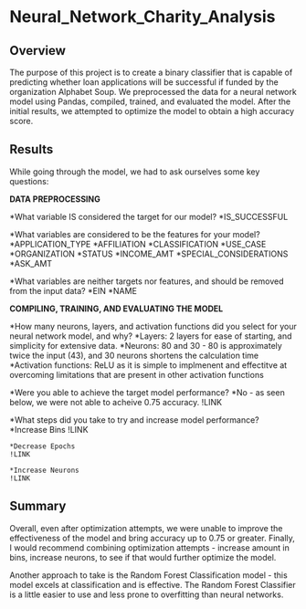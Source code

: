 # Neural_Network_Charity_Analysis

## Overview

The purpose of this project is to create a binary classifier that is capable of predicting whether loan applications will be successful if funded by the organization Alphabet Soup. We preprocessed the data for a neural network model using Pandas, compiled, trained, and evaluated the model. After the initial results, we attempted to optimize the model to obtain a high accuracy score.

## Results

While going through the model, we had to ask ourselves some key questions:

**DATA PREPROCESSING**

*What variable IS considered the target for our model?
    *IS_SUCCESSFUL

*What variables are considered to be the features for your model?
    *APPLICATION_TYPE
    *AFFILIATION
    *CLASSIFICATION
    *USE_CASE
    *ORGANIZATION
    *STATUS
    *INCOME_AMT
    *SPECIAL_CONSIDERATIONS
    *ASK_AMT

*What variables are neither targets nor features, and should be removed from the input data?
    *EIN
    *NAME

**COMPILING, TRAINING, AND EVALUATING THE MODEL**

*How many neurons, layers, and activation functions did you select for your neural network model, and why?
    *Layers: 2 layers for ease of starting, and simplicity for extensive data.
    *Neurons: 80 and 30 - 80 is approximately twice the input (43), and 30 neurons shortens the calculation time
    *Activation functions: ReLU as it is simple to implmenent and effectitve at overcoming limitations that are present in other activation functions

*Were you able to achieve the target model performance?
    *No - as seen below, we were not able to acheive 0.75 accuracy.
    !LINK[]()

*What steps did you take to try and increase model performance?
    *Increase Bins
    !LINK

    *Decrease Epochs
    !LINK

    *Increase Neurons
    !LINK

## Summary

Overall, even after optimization attempts, we were unable to improve the effectiveness of the model and bring accuracy up to 0.75 or greater. Finally, I would recommend combining optimization attempts - increase amount in bins, increase neurons, to see if that would further optimize the model.

Another approach to take is the Random Forest Classification model - this model excels at classification and is effective. The Random Forest Classifier is a little easier to use and less prone to overfitting than neural networks. 


